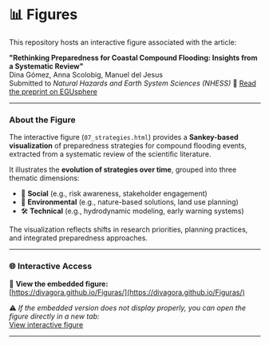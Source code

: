 # 📊 Figures

This repository hosts an interactive figure associated with the article:

**"Rethinking Preparedness for Coastal Compound Flooding: Insights from a Systematic Review"**  
 Dina Gómez, Anna Scolobig, Manuel del Jesus  
Submitted to *Natural Hazards and Earth System Sciences (NHESS)*
🔗 [Read the preprint on EGUsphere](https://egusphere.copernicus.org/preprints/2025/egusphere-2025-262/)

---

###  About the Figure

The interactive figure (`07_strategies.html`) provides a **Sankey-based visualization** of preparedness strategies for compound flooding events, extracted from a systematic review of the scientific literature.

It illustrates the **evolution of strategies over time**, grouped into three thematic dimensions:

- 🧠 **Social** (e.g., risk awareness, stakeholder engagement)  
- 🌿 **Environmental** (e.g., nature-based solutions, land use planning)  
- 🛠️ **Technical** (e.g., hydrodynamic modeling, early warning systems)

The visualization reflects shifts in research priorities, planning practices, and integrated preparedness approaches.

---

### 🌐 Interactive Access

🔗 **View the embedded figure:**  
[https://divagora.github.io/Figuras/](https://divagora.github.io/Figuras/)

⚠️ *If the embedded version does not display properly, you can open the figure directly in a new tab:*  
[View interactive figure](https://divagora.github.io/Figuras/07_strategies.html)

---

